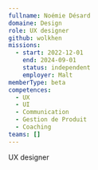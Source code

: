 ```yaml
---
fullname: Noémie Désard
domaine: Design
role: UX designer
github: wolkhen
missions:
  - start: 2022-12-01
    end: 2024-09-01
    status: independent
    employer: Malt
memberType: beta
competences:
  - UX
  - UI
  - Communication
  - Gestion de Produit
  - Coaching
teams: []
---
```

UX designer